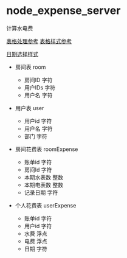 # node_expense_server
计算水电费

[表格处理参考](https://blog.csdn.net/qq_17828675/article/details/78801126)
[表格样式参考](https://blog.csdn.net/dopamy_busymonkey/article/details/79106660)

[日期选择样式](http://code.ciaoca.com/jquery/cxCalendar/)

- 房间表 room
  + 房间ID 字符
  + 用户IDs 字符
  + 用户名 字符
  
- 用户表 user
  + 用户id 字符
  + 用户名 字符
  + 部门 字符
  
- 房间花费表 roomExpense
  + 账单id 字符
  + 房间Id 字符
  + 本期水表数 整数
  + 本期电表数 整数
  + 记录日期 字符
  
- 个人花费表 userExpense
  + 账单id 字符
  + 用户id 字符
  + 水费 浮点
  + 电费 浮点
  + 日期 字符
